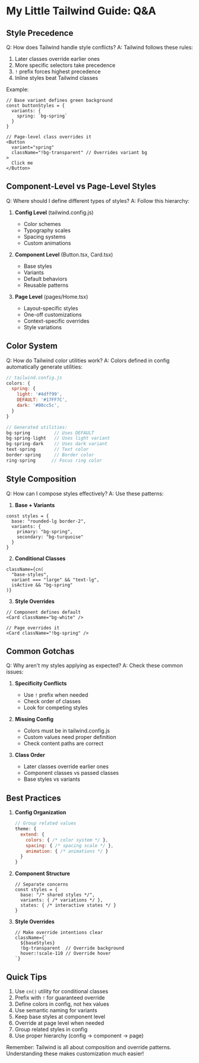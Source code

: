 # My Little Tailwind Guide: Q&A

## Style Precedence

Q: How does Tailwind handle style conflicts?
A: Tailwind follows these rules:
1. Later classes override earlier ones
2. More specific selectors take precedence
3. `!` prefix forces highest precedence
4. Inline styles beat Tailwind classes

Example:
```tsx
// Base variant defines green background
const buttonStyles = {
  variants: {
    spring: `bg-spring`
  }
}

// Page-level class overrides it
<Button 
  variant="spring"
  className="!bg-transparent" // Overrides variant bg
>
  Click me
</Button>
```

## Component-Level vs Page-Level Styles

Q: Where should I define different types of styles?
A: Follow this hierarchy:
1. **Config Level** (tailwind.config.js)
   - Color schemes
   - Typography scales
   - Spacing systems
   - Custom animations

2. **Component Level** (Button.tsx, Card.tsx)
   - Base styles
   - Variants
   - Default behaviors
   - Reusable patterns

3. **Page Level** (pages/Home.tsx)
   - Layout-specific styles
   - One-off customizations
   - Context-specific overrides
   - Style variations

## Color System

Q: How do Tailwind color utilities work?
A: Colors defined in config automatically generate utilities:

```js
// tailwind.config.js
colors: {
  spring: {
    light: '#4dff99',
    DEFAULT: '#17FF7C',
    dark: '#00cc5c',
  }
}

// Generated utilities:
bg-spring         // Uses DEFAULT
bg-spring-light   // Uses light variant
bg-spring-dark    // Uses dark variant
text-spring       // Text color
border-spring     // Border color
ring-spring      // Focus ring color
```

## Style Composition

Q: How can I compose styles effectively?
A: Use these patterns:

1. **Base + Variants**
```tsx
const styles = {
  base: "rounded-lg border-2",
  variants: {
    primary: "bg-spring",
    secondary: "bg-turquoise"
  }
}
```

2. **Conditional Classes**
```tsx
className={cn(
  "base-styles",
  variant === "large" && "text-lg",
  isActive && "bg-spring"
)}
```

3. **Style Overrides**
```tsx
// Component defines default
<Card className="bg-white" />

// Page overrides it
<Card className="!bg-spring" />
```

## Common Gotchas

Q: Why aren't my styles applying as expected?
A: Check these common issues:

1. **Specificity Conflicts**
   - Use `!` prefix when needed
   - Check order of classes
   - Look for competing styles

2. **Missing Config**
   - Colors must be in tailwind.config.js
   - Custom values need proper definition
   - Check content paths are correct

3. **Class Order**
   - Later classes override earlier ones
   - Component classes vs passed classes
   - Base styles vs variants

## Best Practices

1. **Config Organization**
   ```js
   // Group related values
   theme: {
     extend: {
       colors: { /* color system */ },
       spacing: { /* spacing scale */ },
       animation: { /* animations */ }
     }
   }
   ```

2. **Component Structure**
   ```tsx
   // Separate concerns
   const styles = {
     base: "/* shared styles */",
     variants: { /* variations */ },
     states: { /* interactive states */ }
   }
   ```

3. **Style Overrides**
   ```tsx
   // Make override intentions clear
   className={`
     ${baseStyles}
     !bg-transparent  // Override background
     hover:!scale-110 // Override hover
   `}
   ```

## Quick Tips

1. Use `cn()` utility for conditional classes
2. Prefix with `!` for guaranteed override
3. Define colors in config, not hex values
4. Use semantic naming for variants
5. Keep base styles at component level
6. Override at page level when needed
7. Group related styles in config
8. Use proper hierarchy (config → component → page)

Remember: Tailwind is all about composition and override patterns. Understanding these makes customization much easier! 